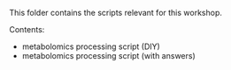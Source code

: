 This folder contains the scripts relevant for this workshop.

Contents:
- metabolomics processing script (DIY)
- metabolomics processing script (with answers)
